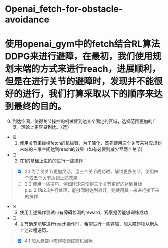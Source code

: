 ﻿# Openai_fetch-for-obstacle-avoidance
# 使用openai_gym中的fetch结合RL算法DDPG来进行避障，在最初，我们使用规划末端的方式来进行reach，进展顺利，但是在进行关节的避障时，发现并不能很好的进行，我们打算采取以下的顺序来达到最终的目的。
0. 到达空间，使得关节操控的机械臂到达某个固定的区域，选择范围更加的广泛，理论上更容易到达。（选）
- [x] 1. 使用关节来操控fetch的机械臂，为了简化，首先使用三个关节来对应规划末端的三维空间达到reach的效果（如有必要则减少至两个关节)
- [ ] 2. 在1的基础上进阶的进行一些操作：  
 > - [x] 2.1 为了使关节更加灵活，当三个关节成功时，解锁更多关节，使用四个或五个关节达到上述效果  
 > - [ ] 2.2 使用一些技巧，例如HER来使得三个关节更好的达到目标  
p.s. 2.1和2.2并行处理，能够同时达到最好，则使用其一来进行接下来的操作
- [x] 3. 使用上述操作测试带有障碍检测的reward，观察是否能够训练成功
- [ ] 4. 关节确定能够进行reach操作时，希望进行一些避障，加入障碍物从新从上述过程遍历。
> - [x] 4.1 加入悬空小障碍物训练随机目标
